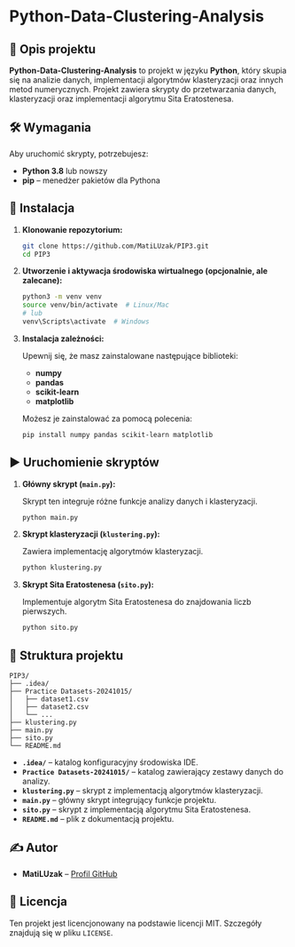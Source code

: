 # Python-Data-Clustering-Analysis

## 📌 Opis projektu

**Python-Data-Clustering-Analysis** to projekt w języku **Python**, który skupia się na analizie danych, implementacji algorytmów klasteryzacji oraz innych metod numerycznych. Projekt zawiera skrypty do przetwarzania danych, klasteryzacji oraz implementacji algorytmu Sita Eratostenesa.

## 🛠 Wymagania

Aby uruchomić skrypty, potrzebujesz:

- **Python 3.8** lub nowszy
- **pip** – menedżer pakietów dla Pythona

## 🚀 Instalacja

1. **Klonowanie repozytorium:**

   ```bash
   git clone https://github.com/MatiLUzak/PIP3.git
   cd PIP3
   ```

2. **Utworzenie i aktywacja środowiska wirtualnego (opcjonalnie, ale zalecane):**

   ```bash
   python3 -m venv venv
   source venv/bin/activate  # Linux/Mac
   # lub
   venv\Scripts\activate  # Windows
   ```

3. **Instalacja zależności:**

   Upewnij się, że masz zainstalowane następujące biblioteki:

   - **numpy**
   - **pandas**
   - **scikit-learn**
   - **matplotlib**

   Możesz je zainstalować za pomocą polecenia:

   ```bash
   pip install numpy pandas scikit-learn matplotlib
   ```

## ▶️ Uruchomienie skryptów

1. **Główny skrypt (`main.py`):**

   Skrypt ten integruje różne funkcje analizy danych i klasteryzacji.

   ```bash
   python main.py
   ```

2. **Skrypt klasteryzacji (`klustering.py`):**

   Zawiera implementację algorytmów klasteryzacji.

   ```bash
   python klustering.py
   ```

3. **Skrypt Sita Eratostenesa (`sito.py`):**

   Implementuje algorytm Sita Eratostenesa do znajdowania liczb pierwszych.

   ```bash
   python sito.py
   ```

## 📂 Struktura projektu

```
PIP3/
├── .idea/
├── Practice Datasets-20241015/
│   ├── dataset1.csv
│   ├── dataset2.csv
│   └── ...
├── klustering.py
├── main.py
├── sito.py
└── README.md
```

- **`.idea/`** – katalog konfiguracyjny środowiska IDE.
- **`Practice Datasets-20241015/`** – katalog zawierający zestawy danych do analizy.
- **`klustering.py`** – skrypt z implementacją algorytmów klasteryzacji.
- **`main.py`** – główny skrypt integrujący funkcje projektu.
- **`sito.py`** – skrypt z implementacją algorytmu Sita Eratostenesa.
- **`README.md`** – plik z dokumentacją projektu.

## ✍️ Autor

- **MatiLUzak** – [Profil GitHub](https://github.com/MatiLUzak)

## 📜 Licencja

Ten projekt jest licencjonowany na podstawie licencji MIT. Szczegóły znajdują się w pliku `LICENSE`.
